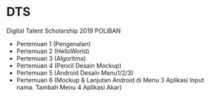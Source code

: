 # DTS
Digital Talent Scholarship 2019 POLIBAN



- Pertemuan 1 (Pengenalan)
- Pertemuan 2 (HelloWorld)
- Pertemuan 3 (Algoritma)
- Pertemuan 4 (Pencil Desain Mockup)
- Pertemuan 5 (Android Desain Menu1/2/3)
- Pertemuan 6 (Mockup & Lanjutan Android di Menu 3 Aplikasi Input nama. Tambah Menu 4 Aplikasi Akar)
